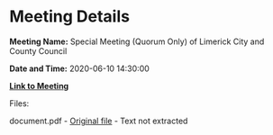 # Meeting Details

**Meeting Name:** Special Meeting (Quorum Only) of Limerick City and County Council

**Date and Time:** 2020-06-10 14:30:00

**[Link to Meeting](https://www.limerick.ie/council/whats-on/special-meeting-quorum-only-limerick-city-and-county-council)**

Files: 

document.pdf - [Original file](https://www.limerick.ie/sites/default/files/media/documents/2020-06/agenda-special-meeting-10.06.2020.pdf) - Text not extracted


